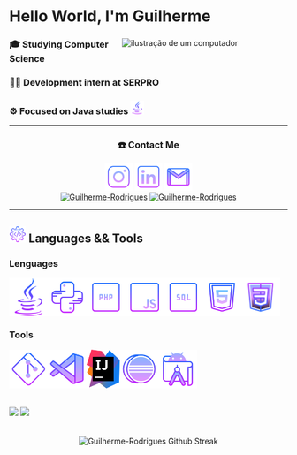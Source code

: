 

<h1>Hello World, I'm Guilherme</h1>

<article class="markdown-body entry-content container-lg f5" itemprop="text"><p dir="auto"><a target="_blank" rel="noopener noreferrer nofollow"><img src="https://camo.githubusercontent.com/7d86c97eec08ba47b5a88e5e70894aafcf829c6bcfcf70a88061650894c25f33/68747470733a2f2f756361726563646e2e636f6d2f33613838633865642d343061642d346162382d383237622d6436633162316135306163652f747970696e672e676966" alt="ilustração de um computador" alt="ilustração de um computador" width="300px" align="right" style="max-width: 100%;">
<h3 align="left" dir="auto"> 
  🎓 <strong>Studying Computer Science</strong>
</h3>
<h3 align="left" dir="auto">
  👨‍💻<strong> Development intern at SERPRO</strong>
</y3>
<h3>⚙️ <strong>Focused on Java studies <img src="https://github.com/Guismx/Images-Icons/blob/main/java-512.png?raw=true" width="25" style="max-width: 100%;" ></strong>
</h3>
  <hr data-sourcepos="29:1-30:0">
<h3 align="center" dir="auto">☎️ Contact Me
</h3>
  
<div display=flex align="center" dir="auto">
     <a href="https://www.instagram.com/guiismx/" rel="nofollow"><img src="https://github.com/Guismx/Images-Icons/blob/main/instagram-512.png?raw=true" width="50" style="max-width: 100%;"></a>
      <a href="https://www.linkedin.com/in/guilhermesmx" rel="nofollow"><img src="https://github.com/Guismx/Images-Icons/blob/main/linkedin-512.png?raw=true" width="50" style="max-width: 100%;"></a>
      <a href="mailto:Guilhermesmx@gmail.com"><img src="https://github.com/Guismx/Images-Icons/blob/main/gmail-logo-512.png?raw=true" width="50" style="max-width: 100%;"></a>
</div>

  
<div align="center" dir="auto">
    <a target="_blank" rel="noopener noreferrer nofollow" href="https://camo.githubusercontent.com/1601a8fcf2e15f2da37d0c4d7d99bb54dfa45b51388dc88e0f1e3c30138ba22a/68747470733a2f2f6b6f6d617265762e636f6d2f67687076632f3f757365726e616d653d477569736d78266c6162656c3d56697369746f727326636f6c6f723d364135414344267374796c653d666c6174"><img src="https://camo.githubusercontent.com/1601a8fcf2e15f2da37d0c4d7d99bb54dfa45b51388dc88e0f1e3c30138ba22a/68747470733a2f2f6b6f6d617265762e636f6d2f67687076632f3f757365726e616d653d477569736d78266c6162656c3d56697369746f727326636f6c6f723d364135414344267374796c653d666c6174" alt="Guilherme-Rodrigues" data-canonical-src="https://komarev.com/ghpvc/?username=Guismx&amp;label=Visitors&amp;color=6A5ACD&amp;style=flat" style="max-width: 100%;"></a>
<a target="_blank" rel="noopener noreferrer nofollow" href="https://camo.githubusercontent.com/4447f4761e320cddb58547b32f5ff668a9a3d4e9b595c81580a0893d3cf89ad9/68747470733a2f2f696d672e736869656c64732e696f2f6769746875622f666f6c6c6f776572732f477569736d783f6c6162656c3d466f6c6c6f77657273267374796c653d666c617426636f6c6f723d364135414344"><img src="https://camo.githubusercontent.com/4447f4761e320cddb58547b32f5ff668a9a3d4e9b595c81580a0893d3cf89ad9/68747470733a2f2f696d672e736869656c64732e696f2f6769746875622f666f6c6c6f776572732f477569736d783f6c6162656c3d466f6c6c6f77657273267374796c653d666c617426636f6c6f723d364135414344" alt="Guilherme-Rodrigues" data-canonical-src="https://img.shields.io/github/followers/Guismx?label=Followers&amp;style=flat&amp;color=6A5ACD" style="max-width: 100%;"></a>
</div>

--------------------------------------------------------------------------------------------------------------------------------------------------------------

<h1><img src="https://github.com/Guismx/Images-Icons/blob/main/icons8-development-96.png?raw=true" width="30" style="max-width: 100%;"><strong> Languages && Tools</strong> </h1>

<h3>Lenguages</h3>
<div style="Display: flex">
  <img src="https://github.com/Guismx/Images-Icons/blob/main/java-512.png?raw=true" width="70" style="max-width: 100%;">
  <img src="https://github.com/Guismx/Images-Icons/blob/main/python-512.png?raw=true" width="70" style="max-width: 100%;">  
  <img src="https://github.com/Guismx/Images-Icons/blob/main/php.png?raw=true" width="70" style="max-width: 100%;">
  <img src="https://github.com/Guismx/Images-Icons/blob/main/javascript-512.png?raw=true" width="70" style="max-width: 100%;">
  <img src="https://github.com/Guismx/Images-Icons/blob/main/sql.png?raw=true" width="70" style="max-width: 100%;">
  <img src="https://github.com/Guismx/Images-Icons/blob/main/html.png?raw=true" width="70" style="max-width: 100%;">
  <img src="https://github.com/Guismx/Images-Icons/blob/main/icons8-css-64.png?raw=true" width="70" style="max-width: 100%;">
</div>

<h3>Tools</h3>


<div style="Display: flex">
  <img src="https://github.com/Guismx/Images-Icons/blob/main/icons8-git-512.png?raw=true" width="70" style="max-width: 100%;">
  <img src="https://github.com/Guismx/Images-Icons/blob/main/visual-studio-code-2019-512.png?raw=true" width="70" style="max-width: 100%;">
  <img src="https://github.com/Guismx/Images-Icons/blob/main/intellij-idea-1-logo-png-transparent.png?raw=true" width="60" style="max-width: 100%;">  
  <img src="https://github.com/Guismx/Images-Icons/blob/main/icons8-java-eclipse-512-removebg-preview.png?raw=true" width="70" style="max-width: 100%;">
  <img src="https://github.com/Guismx/Images-Icons/blob/main/android-studio-512.png?raw=true" width="70" style="max-width: 100%;">
</div><br><br>

<div>
  <a href="https://github.com/Guismx" style="color:#5c404000">
    <img width="61%" src="https://github-readme-stats.vercel.app/api?username=Guismx&amp;hide=&amp;count_private=true&amp;bg_color=0D1117&amp;theme=react&amp;hide_border=true&amp;show_icons=true" data-canonical-src="https://github-readme-stats.vercel.app/api?username=Guismx&amp;hide=&amp;count_private=true&amp;bg_color=0D1117&amp;theme=react&amp;hide_border=true&amp;show_icons=true" style="max-width: 100%;">
  </a>
  <a>
     <img width="38.25%" src="https://github-readme-stats.vercel.app/api/top-langs/?username=Guismx&amp;langs_count=10&amp;count_private=true&amp;layout=compact&amp;theme=react&amp;hide_border=true&amp;bg_color=0D1117" data-canonical-src="https://github-readme-stats.vercel.app/api/top-langs/?username=Guismx&amp;langs_count=10&amp;count_private=true&amp;layout=compact&amp;theme=react&amp;hide_border=true&amp;bg_color=4169E1" style="max-width: 100%;">
  </a>
</div><br><br>

<div align="center" dir="auto">
  <a>
    <img width="100%" src="https://github-readme-streak-stats.herokuapp.com/?user=Guismx&show_icons=true&count_private=true&theme=react&hide_border=true&bg_color=0D1117" alt="Guilherme-Rodrigues Github Streak" data-canonical-src="https://github-readme-streak-stats.herokuapp.com/?user=Guismx&amp;show_icons=true&amp;count_private=true&amp;theme=react&amp;hide_border=true&amp;bg_color=0D1117" style="max-width: 100%;">
  </a>
</div>




